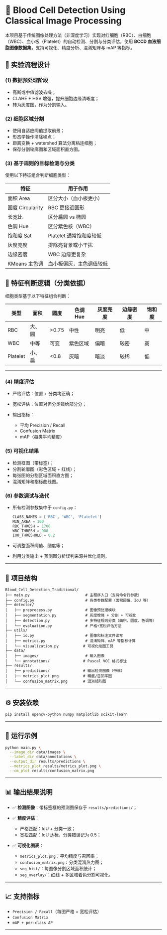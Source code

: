
# 🧬 Blood Cell Detection Using Classical Image Processing

本项目基于传统图像处理方法（非深度学习）实现对红细胞（RBC）、白细胞（WBC）、血小板（Platelet）的自动检测、分割与分类评估，使用 **BCCD 血液细胞图像数据集**，支持可视化、精度分析、混淆矩阵与 mAP 等指标。



## 🧪 实验流程设计

### (1) 数据预处理阶段

* 高斯或中值滤波去噪；
* CLAHE + HSV 增强，提升细胞边缘清晰度；
* 转为灰度图，作为分割输入。

### (2) 细胞区域分割

* 使用自适应阈值提取前景；
* 形态学操作清除噪点；
* 距离变换 + watershed 算法分离粘连细胞；
* 保存分割轮廓图和区域面积直方图。

### (3) 基于规则的目标检测与分类

使用以下特征组合判断细胞类型：

| 特征             | 用于作用             |
| -------------- | ---------------- |
| 面积 Area        | 区分大小（血小板更小）      |
| 圆度 Circularity | RBC 更接近圆形        |
| 长宽比            | 区分扁圆 vs 椭圆       |
| 色调 Hue         | 区分紫色核（WBC）       |
| 饱和度 Sat        | Platelet 通常饱和度较低 |
| 灰度亮度           | 排除亮背景或小干扰        |
| 边缘密度           | WBC 边缘更复杂        |
| KMeans 主色调     | 血小板偏灰，主色调值较低     |

## 🧠 特征判断逻辑（分类依据）

细胞类型基于以下特征组合判断：

| 类型       | 面积  | 圆度    | 色调 Hue | 灰度亮度 | 边缘密度 | 饱和度 |
| -------- | --- | ----- | ------ | ---- | ---- | --- |
| RBC      | 大、圆 | >0.75 | 中性     | 明亮   | 低    | 中   |
| WBC      | 中等  | 可变    | 紫色区域   | 偏暗   | 较密   | 高   |
| Platelet | 小、扁 | <0.8  | 灰暗     | 暗淡   | 较稀   | 低   |

---

### (4) 精度评估

* 严格评估：位置 + 分类均正确；
* 宽松评估：位置对但分类错给部分分；
* 输出指标：

  * 平均 Precision / Recall
  * Confusion Matrix
  * mAP（每类平均精度）

### (5) 可视化结果

* 检测框图（带标签）；
* 分割轮廓图（彩色区域 + 红线）；
* 每张图的分割区域面积直方图；
* 混淆矩阵和指标曲线图。

### (6) 参数调试与迭代

* 所有检测参数集中于 `config.py`：

  ```python
  CLASS_NAMES = ['RBC', 'WBC', 'Platelet']
  MIN_AREA = 100
  RBC_THRESH = 1700
  WBC_THRESH = 900
  IOU_THRESHOLD = 0.2
  ```
* 可调整面积阈值、圆度等；
* 利用分类输出 + 预测图分析误判来源并优化规则。

---

## 📁 项目结构

```
Blood_Cell_Detection_Traditional/
├── main.py                         # 主程序入口（支持命令行参数）
├── config.py                       # 各类参数配置（面积阈值、IoU 等）
├── detector/
│   ├── preprocess.py               # 图像预处理模块
│   ├── segmentation.py             # 灰度增强 + 分割 + 可视化
│   ├── detection.py                # 多特征规则分类（面积、圆度、色调等）
│   └── evaluation.py               # 严格+宽松评估方法
├── utils/
│   ├── io.py                       # 图像和标注文件读写
│   ├── metrics.py                  # 混淆矩阵、mAP 等指标计算
│   └── visualization.py           # 可视化绘图工具
├── data/
│   ├── images/                     # 输入图像
│   └── annotations/               # Pascal VOC 格式标注
├── results/
│   ├── predictions/               # 输出检测图像（带框）
│   ├── metrics_plot.png           # 精度/召回率图
│   └── confusion_matrix.png       # 混淆矩阵图
```

---

## ⚙️ 安装依赖

```bash
pip install opencv-python numpy matplotlib scikit-learn
```

---

## 🚀 运行示例

```bash
python main.py \
  --image_dir data/images \
  --label_dir data/annotations \
  --output_dir results/predictions \
  --metrics_plot results/metrics_plot.png \
  --cm_plot results/confusion_matrix.png
```
---

## 📊 输出结果说明

* ✅ **检测图像**：带标签框的预测图保存于 `results/predictions/`；
* ✅ **精度评估**：

  * 严格匹配：IoU + 分类一致；
  * 宽松匹配：IoU 达标，分类错误记为 0.5；
* ✅ **可视化图表**：

  * `metrics_plot.png`：平均精度与召回率；
  * `confusion_matrix.png`：分类混淆热力图；
  * `seg_hist/`：每图像分割区域面积统计；
  * `seg_overlay/`：红线 + 多区域着色分割可视化。

---


## 📈 支持指标

* `Precision / Recall`（每图严格 + 宽松评估）
* `Confusion Matrix`
* `mAP + per-class AP`

---

